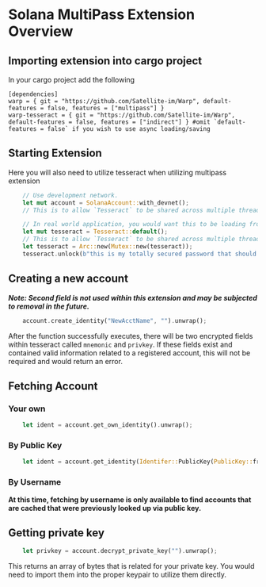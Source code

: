 # Solana MultiPass Extension Overview



## Importing extension into cargo project

In your cargo project add the following

```
[dependencies]
warp = { git = "https://github.com/Satellite-im/Warp", default-features = false, features = ["multipass"] }
warp-tesseract = { git = "https://github.com/Satellite-im/Warp", default-features = false, features = ["indirect"] } #omit `default-features = false` if you wish to use async loading/saving
```

## Starting Extension 

Here you will also need to utilize tesseract when utilizing multipass extension

```rust
    // Use development network.
    let mut account = SolanaAccount::with_devnet();
    // This is to allow `Tesseract` to be shared across multiple threads in a safe manner

    // In real world application, you would want this to be loading from a file 
    let mut tesseract = Tesseract::default();
    // This is to allow `Tesseract` to be shared across multiple threads in a safe manner
    let tesseract = Arc::new(Mutex::new(tesseract));
    tesseract.unlock(b"this is my totally secured password that should nnever be embedded in code").unwrap();
```

## Creating a new account

***Note: Second field is not used within this extension and may be subjected to removal in the future.***

```rust
    account.create_identity("NewAcctName", "").unwrap();
```

After the function successfully executes, there will be two encrypted fields within tesseract called `mnemonic` and `privkey`. 
If these fields exist and contained valid information related to a registered account, this will not be required and would
return an error.

## Fetching Account 

### Your own

```rust
    let ident = account.get_own_identity().unwrap();
```

### By Public Key
```rust
    let ident = account.get_identity(Identifer::PublicKey(PublicKey::from_bytes(....))).unwrap()
```

### By Username

**At this time, fetching by username is only available to find accounts that are cached that were previously looked up via public key.**

## Getting private key

```rust
    let privkey = account.decrypt_private_key("").unwrap();
```

This returns an array of bytes that is related for your private key. You would need to import them into the proper keypair to utilize them directly.

